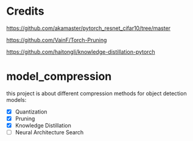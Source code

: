 # Credits

https://github.com/akamaster/pytorch_resnet_cifar10/tree/master

https://github.com/VainF/Torch-Pruning

https://github.com/haitongli/knowledge-distillation-pytorch

# model_compression

this project is about different compression methods for object detection models:

- [x] Quantization
- [x] Pruning
- [x] Knowledge Distillation
- [ ] Neural Architecture Search
